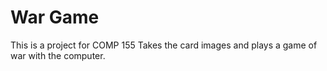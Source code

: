 # War Game
This is a project for COMP 155
Takes the card images and plays a game of war with the computer.
